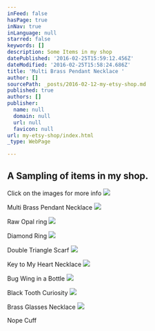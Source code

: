 ```yaml
---
inFeed: false
hasPage: true
inNav: true
inLanguage: null
starred: false
keywords: []
description: Some Items in my shop
datePublished: '2016-02-25T15:59:12.456Z'
dateModified: '2016-02-25T15:58:24.686Z'
title: 'Multi Brass Pendant Necklace '
author: []
sourcePath: _posts/2016-02-12-my-etsy-shop.md
published: true
authors: []
publisher:
  name: null
  domain: null
  url: null
  favicon: null
url: my-etsy-shop/index.html
_type: WebPage

---
```

## A Sampling of items in my shop.

Click on the images for more info
![](https://the-grid-user-content.s3-us-west-2.amazonaws.com/355ddbaf-e6c4-4fb4-a9e6-ba09d8863d0d.JPG)

Multi Brass Pendant Necklace
![](https://the-grid-user-content.s3-us-west-2.amazonaws.com/7f07d967-fa1a-48a3-8548-24562d55f08d.jpg)

Raw Opal ring
![](https://s3-us-west-2.amazonaws.com/the-grid-img/p/a5712131037081dfd79359c95f6de06f73391be1.jpg)

Diamond Ring
![](https://s3-us-west-2.amazonaws.com/the-grid-img/p/6b7c2f4100a07b5950486d51cf0cbac7367680f6.jpg)

Double Triangle Scarf
![](https://s3-us-west-2.amazonaws.com/the-grid-img/p/d24fb8fbc7e3996c762f5e677ea969c6b79cc2ca.jpg)

Key to My Heart Necklace
![](https://s3-us-west-2.amazonaws.com/the-grid-img/p/cf06fbf6e1fbc29af869b38edb6231c7f2a6652e.jpg)

Bug Wing in a Bottle
![](https://s3-us-west-2.amazonaws.com/the-grid-img/p/955a87b3bb71aad3a607d492cb3fe85e6a0f4d5c.jpg)

Black Tooth Curiosity
![](https://s3-us-west-2.amazonaws.com/the-grid-img/p/811d2d261eb9a295ddb6b9de60ee45c1e281fd5f.jpg)

Brass Glasses Necklace
![](https://s3-us-west-2.amazonaws.com/the-grid-img/p/84752f1876a1b74838099bc532f0296776133d44.jpg)

Nope Cuff